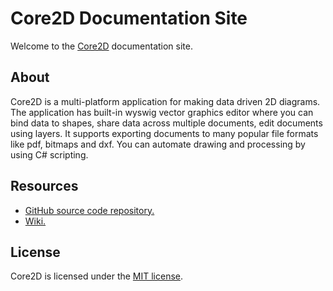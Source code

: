 # Core2D Documentation Site

Welcome to the [Core2D](https://github.com/wieslawsoltes/Core2D) documentation site.

## About

Core2D is a multi-platform application for making data driven 2D diagrams. 
The application has built-in wyswig vector graphics editor where you can bind data to shapes, 
share data across multiple documents, edit documents using layers. 
It supports exporting documents to many popular file formats like pdf, bitmaps and dxf. 
You can automate drawing and processing by using C# scripting.

## Resources

* [GitHub source code repository.](https://github.com/wieslawsoltes/Core2D)
* [Wiki.](https://github.com/wieslawsoltes/Core2D/wiki)

## License

Core2D is licensed under the [MIT license](https://github.com/wieslawsoltes/Core2D/blob/master/LICENSE.TXT).
